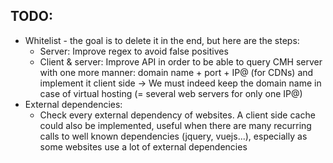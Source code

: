 ## TODO:

- Whitelist - the goal is to delete it in the end, but here are the steps:
  - Server: Improve regex to avoid false positives
  - Client & server: Improve API in order to be able to query CMH server with one more manner: domain name + port + IP@ (for CDNs) and implement it client side -> We must indeed keep the domain name in case of virtual hosting (= several web servers for only one IP@)
- External dependencies:
  - Check every external dependency of websites. A client side cache could also be implemented, useful when there are many recurring calls to well known dependencies (jquery, vuejs...), especially as some websites use a lot of external dependencies

